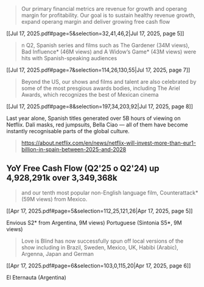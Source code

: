 > Our primary financial metrics are revenue for growth and operang margin for profitability. Our goal is to sustain healthy revenue growth, expand operang margin and deliver growing free cash flow

[[Jul 17, 2025.pdf#page=5&selection=32,41,46,2|Jul 17, 2025, page 5]]

> n Q2, Spanish series and films such as The Gardener (34M views), Bad Influence* (46M views) and A Widow’s Game* (43M views) were hits with Spanish-speaking audiences

[[Jul 17, 2025.pdf#page=7&selection=114,26,130,55|Jul 17, 2025, page 7]]

> Beyond the US, our shows and films and talent are also celebrated by some of the most presgious awards bodies, including The Ariel Awards, which recognizes the best of Mexican cinema

[[Jul 17, 2025.pdf#page=8&selection=197,34,203,92|Jul 17, 2025, page 8]]

Last year alone, Spanish titles generated over 5B hours of viewing on Netflix. Dali masks, red jumpsuits, Bella Ciao — all of them have become instantly recognisable parts of the global culture.
> https://about.netflix.com/en/news/netflix-will-invest-more-than-eur1-billion-in-spain-between-2025-and-2028

## YoY Free Cash Flow (Q2'25 o Q2'24) up 4,928,291k over 3,349,368k


> and our tenth most popular non-English language film, Countera ttack* (59M views) from Mexico.

[[Apr 17, 2025.pdf#page=5&selection=112,25,121,26|Apr 17, 2025, page 5]]

Envious S2* from Argentina, 9M views)
Portuguese (Sintonia S5*, 9M views)

> Love is Blind has now successfully spun off local versions of the show including in Brazil, Sweden, Mexico, UK, Habibi (Arabic), Argen na, Japan and German

[[Apr 17, 2025.pdf#page=6&selection=103,0,115,20|Apr 17, 2025, page 6]]

 El Eternauta (Argentina)
